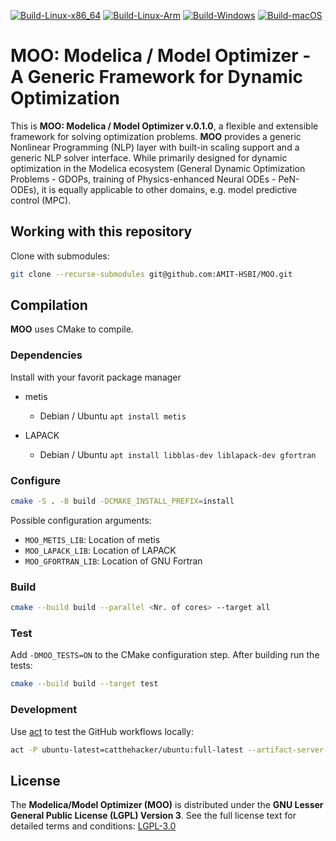 [![Build-Linux-x86_64](https://github.com/AMIT-HSBI/MOO/actions/workflows/build-linux.yml/badge.svg)](https://github.com/AMIT-HSBI/MOO/actions/workflows/build-linux.yml)
[![Build-Linux-Arm](https://github.com/AMIT-HSBI/MOO/actions/workflows/build-linux-arm.yml/badge.svg)](https://github.com/AMIT-HSBI/MOO/actions/workflows/build-linux-arm.yml)
[![Build-Windows](https://github.com/AMIT-HSBI/MOO/actions/workflows/build-windows.yml/badge.svg)](https://github.com/AMIT-HSBI/MOO/actions/workflows/build-windows.yml)
[![Build-macOS](https://github.com/AMIT-HSBI/MOO/actions/workflows/build-macos.yml/badge.svg)](https://github.com/AMIT-HSBI/MOO/actions/workflows/build-macos.yml)

# **MOO: Modelica / Model Optimizer - A Generic Framework for Dynamic Optimization**

This is **MOO: Modelica / Model Optimizer v.0.1.0**, a flexible and extensible
framework for solving optimization problems. **MOO** provides a generic
Nonlinear Programming (NLP) layer with built-in scaling support and a generic
NLP solver interface. While primarily designed for dynamic optimization in the
Modelica ecosystem (General Dynamic Optimization Problems - GDOPs, training of
Physics-enhanced Neural ODEs - PeN-ODEs), it is equally applicable to other
domains, e.g. model predictive control (MPC).

## Working with this repository

Clone with submodules:

```bash
git clone --recurse-submodules git@github.com:AMIT-HSBI/MOO.git
```

## Compilation

**MOO** uses CMake to compile.

### Dependencies

Install with your favorit package manager

- metis

  - Debian / Ubuntu `apt install metis`

- LAPACK

  - Debian / Ubuntu `apt install libblas-dev liblapack-dev gfortran`

### Configure

```bash
cmake -S . -B build -DCMAKE_INSTALL_PREFIX=install
```

Possible configuration arguments:

- `MOO_METIS_LIB`: Location of metis
- `MOO_LAPACK_LIB`: Location of LAPACK
- `MOO_GFORTRAN_LIB`: Location of GNU Fortran

### Build

```bash
cmake --build build --parallel <Nr. of cores> --target all
```

### Test

Add `-DMOO_TESTS=ON` to the CMake configuration step.
After building run the tests:

```bash
cmake --build build --target test
```

### Development

Use [act](https://github.com/nektos/act) to test the GitHub workflows locally:

```bash
act -P ubuntu-latest=catthehacker/ubuntu:full-latest --artifact-server-path $PWD/.artifacts
```

## License

The **Modelica/Model Optimizer (MOO)** is distributed under the **GNU Lesser
General Public License (LGPL) Version 3**. See the full license text for
detailed terms and conditions:
[LGPL-3.0](https://www.gnu.org/licenses/lgpl-3.0.html)
